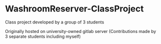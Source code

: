 # WashroomReserver-ClassProject
Class project developed by a group of 3 students

Originally hosted on university-owned gitlab server (Contributions made by 3 separate students including myself)
